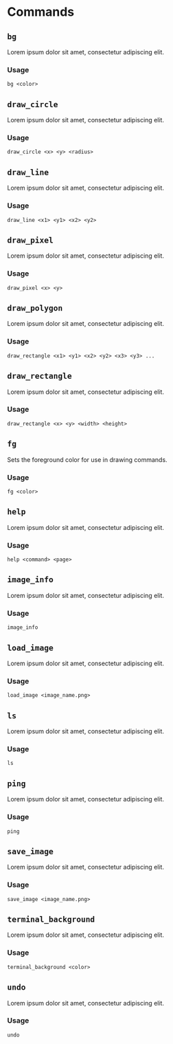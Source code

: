 <!-- commands.md -->

# Commands

## `bg`

Lorem ipsum dolor sit amet, consectetur adipiscing elit.

### Usage

```
bg <color>
```

## `draw_circle`

Lorem ipsum dolor sit amet, consectetur adipiscing elit.

### Usage

```
draw_circle <x> <y> <radius>
```

## `draw_line`

Lorem ipsum dolor sit amet, consectetur adipiscing elit.

### Usage

```
draw_line <x1> <y1> <x2> <y2>
```

## `draw_pixel`

Lorem ipsum dolor sit amet, consectetur adipiscing elit.

### Usage

```
draw_pixel <x> <y>
```

## `draw_polygon`

Lorem ipsum dolor sit amet, consectetur adipiscing elit.

### Usage

```
draw_rectangle <x1> <y1> <x2> <y2> <x3> <y3> ...
```

## `draw_rectangle`

Lorem ipsum dolor sit amet, consectetur adipiscing elit.

### Usage

```
draw_rectangle <x> <y> <width> <height>
```

## `fg`

Sets the foreground color for use in drawing commands.

### Usage

```
fg <color>
```

## `help`

Lorem ipsum dolor sit amet, consectetur adipiscing elit.

### Usage

```
help <command> <page>
```

## `image_info`

Lorem ipsum dolor sit amet, consectetur adipiscing elit.

### Usage

```
image_info
```

## `load_image`

Lorem ipsum dolor sit amet, consectetur adipiscing elit.

### Usage

```
load_image <image_name.png>
```

## `ls`

Lorem ipsum dolor sit amet, consectetur adipiscing elit.

### Usage

```
ls
```

## `ping`

Lorem ipsum dolor sit amet, consectetur adipiscing elit.

### Usage

```
ping
```

## `save_image`

Lorem ipsum dolor sit amet, consectetur adipiscing elit.

### Usage

```
save_image <image_name.png>
```

## `terminal_background`

Lorem ipsum dolor sit amet, consectetur adipiscing elit.

### Usage

```
terminal_background <color>
```

## `undo`

Lorem ipsum dolor sit amet, consectetur adipiscing elit.

### Usage

```
undo
```
